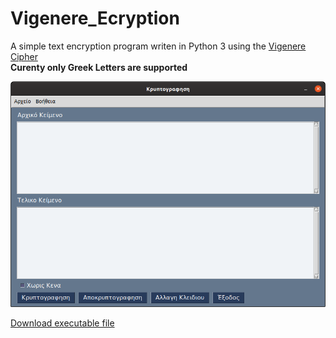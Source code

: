 # Vigenere_Ecryption
A simple text encryption program writen in Python 3 using the [Vigenere Cipher](https://en.wikipedia.org/wiki/Vigen%C3%A8re_cipher)<br>
**Curenty only Greek Letters are supported**


![logo](img/img.png "Encryption.exe")


[Download executable file](Encryption.exe)
